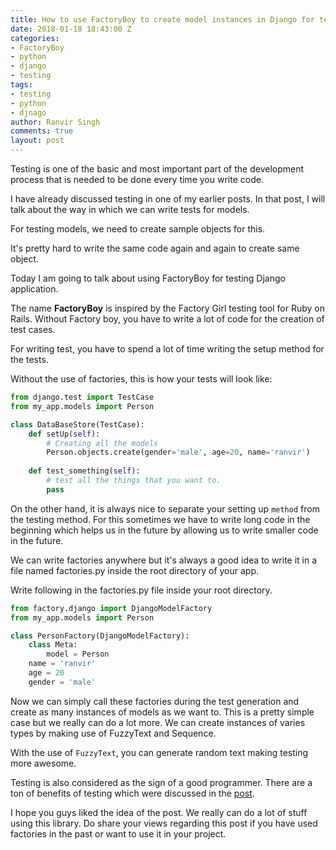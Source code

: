 ```yaml
---
title: How to use FactoryBoy to create model instances in Django for testing
date: 2018-01-18 18:43:00 Z
categories:
- FactoryBoy
- python
- django
- testing
tags:
- testing
- python
- djnago
author: Ranvir Singh
comments: true
layout: post
---
```


Testing is one of the basic and most important part of the development process that is needed to be done every time you write code.

I have already discussed testing in one of my earlier posts. In that post, I will talk about the way in which we can write tests for models.

For testing models, we need to create sample objects for this.

It's pretty hard to write the same code again and again to create same object.

Today I am going to talk about using FactoryBoy for testing Django application.

The name **FactoryBoy** is inspired by the Factory Girl testing tool for Ruby on Rails. Without Factory boy, you have to write a lot of code for the creation of test cases.

For writing test, you have to spend a lot of time writing the setup method for the tests.

Without the use of factories, this is how your tests will look like:

```python
from django.test import TestCase
from my_app.models import Person

class DataBaseStore(TestCase):
    def setUp(self):
        # Creating all the models   
        Person.objects.create(gender='male', age=20, name='ranvir')  
    
    def test_something(self):
        # test all the things that you want to.
        pass
```
 

On the other hand, it is always nice to separate your setting up `method` from the testing method. For this sometimes we have to write long code in the beginning which helps us in the future by allowing us to write smaller code in the future. 

We can write factories anywhere but it's always a good idea to write it in a file named factories.py inside the root directory of your app.

Write following in the factories.py file inside your root directory.

 
```python
from factory.django import DjangoModelFactory  
from my_app.models import Person  

class PersonFactory(DjangoModelFactory):  
    class Meta:  
        model = Person  
    name = 'ranvir'  
    age = 20  
    gender = 'male'  
```

Now we can simply call these factories during the test generation and create as many instances of models as we want to. This is a pretty simple case but we really can do a lot more. We can create instances of varies types by making use of FuzzyText and Sequence.

With the use of `FuzzyText`, you can generate random text making testing more awesome.

Testing is also considered as the sign of a good programmer. There are a ton of benefits of testing which were discussed in the [post](https://singh1114.github.io/blog/writing-unit-tests-for-the-models/).

I hope you guys liked the idea of the post. We really can do a lot of stuff using this library. Do share your views regarding this post if you have used factories in the past or want to use it in your project.
